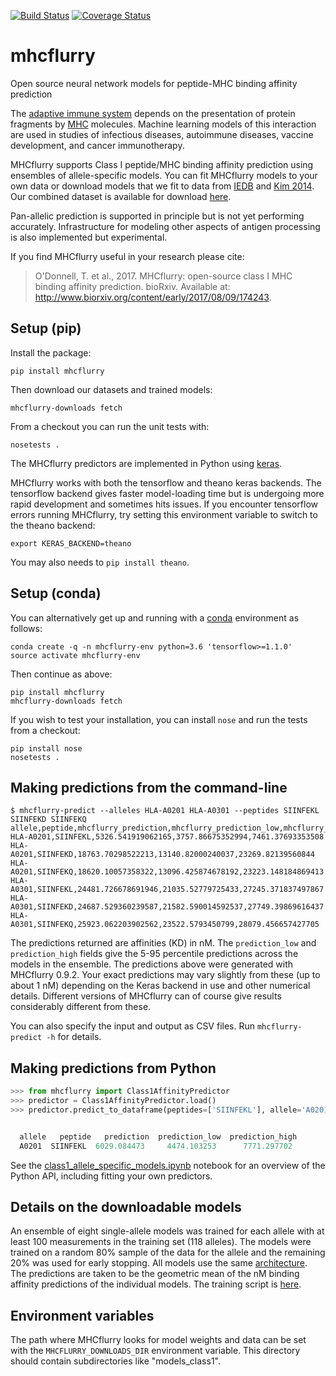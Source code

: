 [![Build Status](https://travis-ci.org/hammerlab/mhcflurry.svg?branch=master)](https://travis-ci.org/hammerlab/mhcflurry) [![Coverage Status](https://coveralls.io/repos/github/hammerlab/mhcflurry/badge.svg?branch=master)](https://coveralls.io/github/hammerlab/mhcflurry?branch=master)

# mhcflurry
Open source neural network models for peptide-MHC binding affinity prediction

The [adaptive immune system](https://en.wikipedia.org/wiki/Adaptive_immune_system)
depends on the presentation of protein fragments by [MHC](https://en.wikipedia.org/wiki/Major_histocompatibility_complex)
molecules. Machine learning models of this interaction are used in studies of
infectious diseases, autoimmune diseases, vaccine development, and cancer
immunotherapy.

MHCflurry supports Class I peptide/MHC binding affinity prediction using
ensembles of allele-specific models. You can fit MHCflurry models to your own data or download models that we fit to data from
[IEDB](http://www.iedb.org/home_v3.php) and [Kim 2014](http://bmcbioinformatics.biomedcentral.com/articles/10.1186/1471-2105-15-241).
Our combined dataset is available for download [here](https://github.com/hammerlab/mhcflurry/releases/download/pre-1.0.0-alpha/data_curated.tar.bz2).

Pan-allelic prediction is supported in principle but is not yet performing
accurately. Infrastructure for modeling other aspects of antigen
processing is also implemented but experimental.

If you find MHCflurry useful in your research please cite:

> O'Donnell, T. et al., 2017. MHCflurry: open-source class I MHC binding affinity prediction. bioRxiv. Available at: http://www.biorxiv.org/content/early/2017/08/09/174243.

## Setup (pip)

Install the package:

```
pip install mhcflurry
```

Then download our datasets and trained models:

```
mhcflurry-downloads fetch
```

From a checkout you can run the unit tests with:

```
nosetests .
```

The MHCflurry predictors are implemented in Python using [keras](https://keras.io).

MHCflurry works with both the tensorflow and theano keras backends. The
tensorflow backend gives faster model-loading time but is undergoing more
rapid development and sometimes hits issues. If you encounter tensorflow errors
running MHCflurry, try setting this environment variable to switch to the theano
backend:

```
export KERAS_BACKEND=theano
```

You may also needs to `pip install theano`.

## Setup (conda)

You can alternatively get up and running with a [conda](https://conda.io/docs/)
environment as follows:

```
conda create -q -n mhcflurry-env python=3.6 'tensorflow>=1.1.0'
source activate mhcflurry-env
```

Then continue as above:

```
pip install mhcflurry
mhcflurry-downloads fetch
```

If you wish to test your installation, you can install `nose` and run the tests
from a checkout:

```
pip install nose
nosetests .
```



## Making predictions from the command-line

```shell
$ mhcflurry-predict --alleles HLA-A0201 HLA-A0301 --peptides SIINFEKL SIINFEKD SIINFEKQ
allele,peptide,mhcflurry_prediction,mhcflurry_prediction_low,mhcflurry_prediction_high
HLA-A0201,SIINFEKL,5326.541919062165,3757.86675352994,7461.37693353508
HLA-A0201,SIINFEKD,18763.70298522213,13140.82000240037,23269.82139560844
HLA-A0201,SIINFEKQ,18620.10057358322,13096.425874678192,23223.148184869413
HLA-A0301,SIINFEKL,24481.726678691946,21035.52779725433,27245.371837497867
HLA-A0301,SIINFEKD,24687.529360239587,21582.590014592537,27749.39869616437
HLA-A0301,SIINFEKQ,25923.062203902562,23522.5793450799,28079.456657427705
```

The predictions returned are affinities (KD) in nM. The `prediction_low` and
`prediction_high` fields give the 5-95 percentile predictions across the models
in the ensemble. The predictions above were generated with MHCflurry 0.9.2.
Your exact predictions may vary slightly from these (up to about 1 nM)
depending on the Keras backend in use and other numerical details.
Different versions of MHCflurry can of course give results considerably
different from these.

You can also specify the input and output as CSV files.
Run `mhcflurry-predict -h` for details.


## Making predictions from Python

```python
>>> from mhcflurry import Class1AffinityPredictor
>>> predictor = Class1AffinityPredictor.load()
>>> predictor.predict_to_dataframe(peptides=['SIINFEKL'], allele='A0201')


  allele   peptide   prediction  prediction_low  prediction_high
  A0201  SIINFEKL  6029.084473     4474.103253      7771.297702
```

See the [class1_allele_specific_models.ipynb](https://github.com/hammerlab/mhcflurry/blob/master/examples/class1_allele_specific_models.ipynb)
notebook for an overview of the Python API, including fitting your own predictors.


## Details on the downloadable models

An ensemble of eight single-allele models was trained for each allele with at least
100 measurements in the training set (118 alleles). The models were trained on a
random 80% sample of the data for the allele and the remaining 20% was used for
early stopping. All models use the same [architecture](downloads-generation/models_class1/hyperparameters.yaml). The
predictions are taken to be the geometric mean of the nM binding affinity
predictions of the individual models. The training script is [here](downloads-generation/models_class1/GENERATE.sh).

## Environment variables

The path where MHCflurry looks for model weights and data can be set with the `MHCFLURRY_DOWNLOADS_DIR` environment variable. This directory should contain subdirectories like "models_class1".
